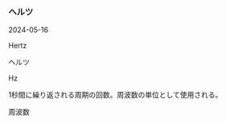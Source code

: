 <article id="ヘルツ">

### ヘルツ

<p class="st_update_header">2024-05-16</p>
<p class="st_name_header_en">Hertz</p>
<p class="st_name_header_jp">ヘルツ</p>
<p class="st_name_header_abbreviation">Hz</p>
<div class="article_explanation">1秒間に繰り返される周期の回数。周波数の単位として使用される。</div>
<p class="st_name_header_synonyms">周波数</p>
</article>

